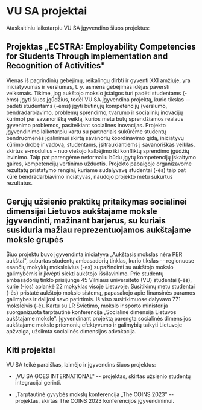 # VU SA projektai

Ataskaitiniu laikotarpiu VU SA įgyvendino šiuos projektus:

## Projektas „ECSTRA: Employability Competencies for Students Through implementation and Recognition of Activities"

Vienas iš pagrindinių gebėjimų, reikalingų dirbti ir gyventi XXI
amžiuje, yra iniciatyvumas ir verslumas, t. y. asmens gebėjimas idėjas
paversti veiksmais. Tikime, jog aukštojo mokslo įstaigos turi padėti
studentams (-ėms) įgyti šiuos įgūdžius, todėl VU SA įgyvendina projektą,
kurio tikslas -- padėti studentams (-ėms) įgyti būtinųjų kompetencijų
(verslumo, bendradarbiavimo, problemų sprendimo, tvarumo ir socialinių
inovacijų kūrimo) per savanorišką veiklą, kurios metu būtų sprendžiamos
realaus gyvenimo problemos, pasitelkiant socialines inovacijas. Projekto
įgyvendinimo laikotarpiu kartu su partneriais sukūrėme studentų
bendruomenės įgalinimui skirtą savanorių koordinavimo gidą, iniciatyvų
kūrimo drobę ir vadovą, studentams, įsitraukiantiems į savanoriškas
veiklas, skirtus e-modulius - nuo viešojo kalbėjimo iki konfliktų
sprendimo įgūdžių lavinimo. Taip pat parengėme neformaliu būdu įgytų
kompetencijų įskaitymo gaires, kompetencijų vertinimo užduotis. Projekto
pabaigoje organizavome rezultatų pristatymo renginį, kuriame sudalyvavę
studentai (-ės) taip pat kūrė bendradarbiavimo inciatyvas, naudojo
projekto metu sukurtus rezultatus.

## Gerųjų užsienio praktikų pritaikymas socialinei dimensijai Lietuvos aukštajame moksle įgyvendinti, mažinant barjerus, su kuriais susiduria mažiau reprezentuojamos aukštajame moksle grupės

Šiuo projektu buvo įgyvendinta iniciatyva „Aukštasis mokslas nėra PER
aukštai", suburtas studentų ambasadorių tinklas, kurio tikslas --
regionuose esančių mokyklų moksleivius (-es) supažindinti su aukštojo
mokslo galimybėmis ir įkvėpti siekti aukštojo išsilavinimo. Prie
studentų ambasadorių tinklo prisijungė 45 Vilniaus universiteto (VU)
studentai (-ės), kurie (-ios) aplankė 22 mokyklas visoje Lietuvoje.
Susitikimų metu studentai (-ės) pristatė aukštojo mokslo sistemą,
papasakojo apie finansinės paramos galimybes ir dalijosi savo
patirtimis. Iš viso susitikimuose dalyvavo 771 moksleivis (-ė). Kartu su
LR Švietimo, mokslo ir sporto ministerija suorganizuota tarptautinė
konferencija „Socialinė dimensija Lietuvos aukštajame moksle".
Įgyvendinant projektą parengta socialinės dimensijos aukštajame moksle
priemonių efektyvumo ir galimybių taikyti Lietuvoje apžvalga, užsiimta
socialinės dimensijos advokacija.

## Kiti projektai

VU SA teikė paraiškas, laimėjo ir įgyvendins šiuos projektus:

- „VU SA GOES INTERNATIONAL" -- projektas, skirtas užsienio studentų
    integracijai gerinti.

- „Tarptautinė gyvybės mokslų konferencija „The COINS 2023" --
    projektas, skirtas The COINS 2023 konferencijos įgyvendinimui.
